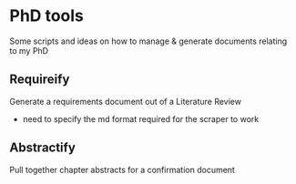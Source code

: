 # PhD tools

Some scripts and ideas on how to manage & generate documents relating to my PhD

## Requireify

Generate a requirements document out of a Literature Review

* need to specify the md format required for the scraper to work

## Abstractify

Pull together chapter abstracts for a confirmation document 